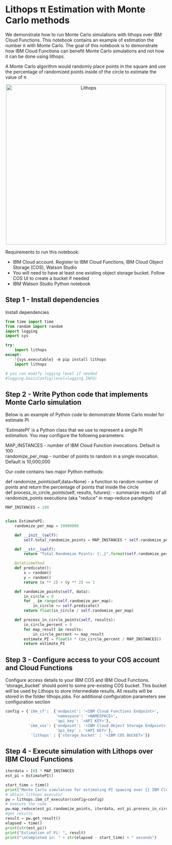 # Lithops π Estimation with Monte Carlo methods
We demonstrate how to run Monte Carlo simulations with lithops over IBM Cloud Functions. This notebook contains an example of estimation the number π with Monte Carlo. The goal of this notebook is to demonstrate how IBM Cloud Functions can benefit Monte Carlo simulations and not how it can be done using lithops.<br>

A Monte Carlo algorithm would randomly place points in the square and use the percentage of randomized points inside of the circle to estimate the value of π

<p align="center"> <img src="https://upload.wikimedia.org/wikipedia/commons/8/84/Pi_30K.gif" alt="Lithops"
      width='500' title="pi"/></p>

Requirements to run this notebook:

* IBM Cloud account. 
  Register to IBM Cloud Functions, IBM Cloud Object Storage (COS), Watson Studio
* You will need to have at least one existing object storage bucket. Follow COS UI to create a bucket if needed 
* IBM Watson Studio Python notebook

## Step 1 - Install dependencies
Install dependencies

```python
from time import time
from random import random
import logging
import sys

try:
    import lithops
except:
    !{sys.executable} -m pip install lithops
    import lithops

# you can modify logging level if needed
#logging.basicConfig(level=logging.INFO)
```

## Step 2 - Write Python code that implements Monte Carlo simulation 
Below is an example of Python code to demonstrate Monte Carlo model for estimate PI

'EstimatePI' is a Python class that we use to represent a single PI estimation. You may configure the following parameters:

MAP_INSTANCES - number of IBM Cloud Function invocations. Default is 100<br>
randomize_per_map - number of points to random in a single invocation. Default is 10,000,000

Our code contains two major Python methods:

def randomize_points(self,data=None) - a function to random number of points and return the percentage of points
    that inside the circle<br>
def process_in_circle_points(self, results, futures): - summarize results of all randomize_points
  executions (aka "reduce" in map-reduce paradigm)


```python
MAP_INSTANCES = 100


class EstimatePI:
    randomize_per_map = 10000000

    def __init__(self):
        self.total_randomize_points = MAP_INSTANCES * self.randomize_per_map

    def __str__(self):
        return "Total Randomize Points: {:,}".format(self.randomize_per_map * MAP_INSTANCES)

    @staticmethod
    def predicate():
        x = random()
        y = random()
        return (x ** 2) + (y ** 2) <= 1

    def randomize_points(self, data):
        in_circle = 0
        for _ in range(self.randomize_per_map):
            in_circle += self.predicate()
        return float(in_circle / self.randomize_per_map)

    def process_in_circle_points(self, results):
        in_circle_percent = 0
        for map_result in results:
            in_circle_percent += map_result
        estimate_PI = float(4 * (in_circle_percent / MAP_INSTANCES))
        return estimate_PI
```

## Step 3 - Configure access to your COS account and Cloud Functions
Configure access details to your IBM COS and IBM Cloud Functions. 'storage_bucket' should point to some pre-existing COS bucket. This bucket will be used by Lithops to store intermediate results. All results will be stored in the folder lithops.jobs. For additional configuration parameters see configuration section


```python
config = {'ibm_cf':  {'endpoint': '<IBM Cloud Functions Endpoint>', 
                      'namespace': '<NAMESPACE>', 
                      'api_key': '<API KEY>'}, 
          'ibm_cos': {'endpoint': '<IBM Cloud Object Storage Endpoint>', 
                      'api_key' : '<API KEY>'},
           'lithops' : {'storage_bucket' : '<IBM COS BUCKET>'}}
```

## Step 4 - Execute simulation with Lithops over IBM Cloud Functions 


```python
iterdata = [0] * MAP_INSTANCES
est_pi = EstimatePI()

start_time = time()
print("Monte Carlo simulation for estimating PI spawing over {} IBM Cloud Function invocations".format(MAP_INSTANCES))
# obtain lithops executor
pw = lithops.ibm_cf_executor(config=config)
# execute the code
pw.map_reduce(est_pi.randomize_points, iterdata, est_pi.process_in_circle_points)
#get results
result = pw.get_result()
elapsed = time()
print(str(est_pi))
print("Estimation of Pi: ", result)
print("\nCompleted in: " + str(elapsed - start_time) + " seconds")
```
